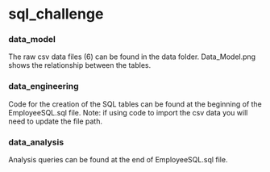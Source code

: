 # sql_challenge

### data_model
The raw csv data files (6) can be found in the data folder.
Data_Model.png shows the relationship between the tables.

### data_engineering
Code for the creation of the SQL tables can be found at the beginning of the EmployeeSQL.sql file.
Note: if using code to import the csv data you will need to update the file path.

### data_analysis
Analysis queries can be found at the end of EmployeeSQL.sql file. 
